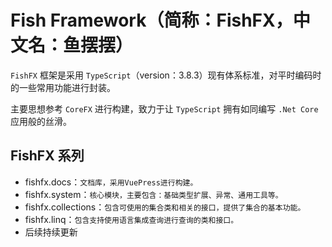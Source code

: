 # Fish Framework（简称：FishFX，中文名：鱼摆摆）
`FishFX` 框架是采用 `TypeScript`（version：3.8.3）现有体系标准，对平时编码时的一些常用功能进行封装。

主要思想参考 `CoreFX` 进行构建，致力于让 `TypeScript` 拥有如同编写 `.Net Core` 应用般的丝滑。 

## FishFX 系列
* fishfx.docs：`文档库，采用VuePress进行构建。`
* fishfx.system：`核心模块，主要包含：基础类型扩展、异常、通用工具等。`
* fishfx.collections：`包含可使用的集合类和相关的接口，提供了集合的基本功能。`
* fishfx.linq：`包含支持使用语言集成查询进行查询的类和接口。`
* 后续持续更新
